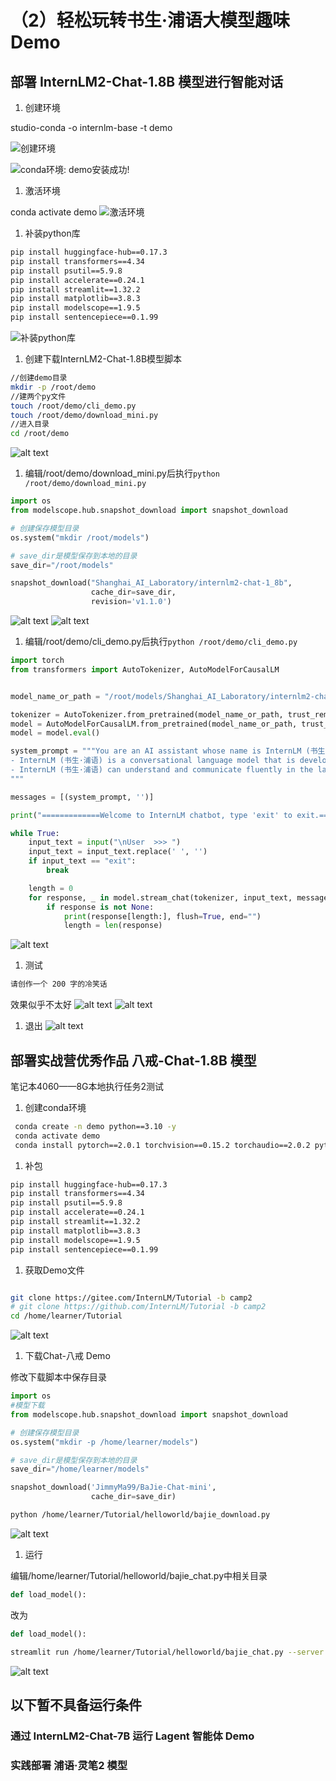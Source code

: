 # （2）轻松玩转书生·浦语大模型趣味 Demo

## 部署 InternLM2-Chat-1.8B 模型进行智能对话

1. 创建环境

studio-conda -o internlm-base -t demo

![创建环境](image.png)

![conda环境: demo安装成功!](image-1.png)
1. 激活环境

conda activate demo
![激活环境](image-2.png)

1. 补装python库
```bash
pip install huggingface-hub==0.17.3
pip install transformers==4.34 
pip install psutil==5.9.8
pip install accelerate==0.24.1
pip install streamlit==1.32.2 
pip install matplotlib==3.8.3 
pip install modelscope==1.9.5
pip install sentencepiece==0.1.99
```
![补装python库](image-3.png)


1. 创建下载InternLM2-Chat-1.8B模型脚本

```bash
//创建demo目录
mkdir -p /root/demo
//建两个py文件
touch /root/demo/cli_demo.py
touch /root/demo/download_mini.py
//进入目录
cd /root/demo
```
![alt text](image-4.png)


1. 编辑/root/demo/download_mini.py后执行`python /root/demo/download_mini.py`

```python
import os
from modelscope.hub.snapshot_download import snapshot_download

# 创建保存模型目录
os.system("mkdir /root/models")

# save_dir是模型保存到本地的目录
save_dir="/root/models"

snapshot_download("Shanghai_AI_Laboratory/internlm2-chat-1_8b", 
                  cache_dir=save_dir, 
                  revision='v1.1.0')

```

![alt text](image-5.png)
![alt text](image-6.png)

1. 编辑/root/demo/cli_demo.py后执行`python /root/demo/cli_demo.py`

```python
import torch
from transformers import AutoTokenizer, AutoModelForCausalLM


model_name_or_path = "/root/models/Shanghai_AI_Laboratory/internlm2-chat-1_8b"

tokenizer = AutoTokenizer.from_pretrained(model_name_or_path, trust_remote_code=True, device_map='cuda:0')
model = AutoModelForCausalLM.from_pretrained(model_name_or_path, trust_remote_code=True, torch_dtype=torch.bfloat16, device_map='cuda:0')
model = model.eval()

system_prompt = """You are an AI assistant whose name is InternLM (书生·浦语).
- InternLM (书生·浦语) is a conversational language model that is developed by Shanghai AI Laboratory (上海人工智能实验室). It is designed to be helpful, honest, and harmless.
- InternLM (书生·浦语) can understand and communicate fluently in the language chosen by the user such as English and 中文.
"""

messages = [(system_prompt, '')]

print("=============Welcome to InternLM chatbot, type 'exit' to exit.=============")

while True:
    input_text = input("\nUser  >>> ")
    input_text = input_text.replace(' ', '')
    if input_text == "exit":
        break

    length = 0
    for response, _ in model.stream_chat(tokenizer, input_text, messages):
        if response is not None:
            print(response[length:], flush=True, end="")
            length = len(response)
```

![alt text](image-7.png)

1. 测试



```bash
请创作一个 200 字的冷笑话
```

效果似乎不太好
![alt text](image-8.png)
![alt text](image-10.png)


1. 退出
![alt text](image-11.png)

## 部署实战营优秀作品 八戒-Chat-1.8B 模型

笔记本4060——8G本地执行任务2测试

1. 创建conda环境
```bash
 conda create -n demo python==3.10 -y
 conda activate demo
 conda install pytorch==2.0.1 torchvision==0.15.2 torchaudio==2.0.2 pytorch-cuda=11.7 -c pytorch -c nvidia
```

1. 补包

```bash
pip install huggingface-hub==0.17.3
pip install transformers==4.34 
pip install psutil==5.9.8
pip install accelerate==0.24.1
pip install streamlit==1.32.2 
pip install matplotlib==3.8.3 
pip install modelscope==1.9.5
pip install sentencepiece==0.1.99

```

1. 获取Demo文件

```bash

git clone https://gitee.com/InternLM/Tutorial -b camp2
# git clone https://github.com/InternLM/Tutorial -b camp2
cd /home/learner/Tutorial
```
![alt text](image-9.png)
1. 下载Chat-八戒 Demo

修改下载脚本中保存目录
```python
import os
#模型下载
from modelscope.hub.snapshot_download import snapshot_download

# 创建保存模型目录
os.system("mkdir -p /home/learner/models")

# save_dir是模型保存到本地的目录
save_dir="/home/learner/models"

snapshot_download('JimmyMa99/BaJie-Chat-mini',
                  cache_dir=save_dir)
```
```bash
python /home/learner/Tutorial/helloworld/bajie_download.py

```
![alt text](image-12.png)

1. 运行


编辑/home/learner/Tutorial/helloworld/bajie_chat.py中相关目录
```python
def load_model():                                                                          model = (AutoModelForCausalLM.from_pretrained('/root/models/JimmyMa99/BaJie-Chat-mini',                                                                                                                                     trust_remote_code=True).to(                                                                torch.bfloat16).cuda())              tokenizer = AutoTokenizer.from_pretrained('/root/models/JimmyMa99/BaJie-Chat-mini',                                              trust_remote_code=True)                      return model, tokenizer  
```
改为
```python
def load_model():                                                                          model = (AutoModelForCausalLM.from_pretrained('/home/learner/models/JimmyMa99/BaJie-Chat-mini',                                                                                                                             trust_remote_code=True).to(                                                                torch.bfloat16).cuda())              tokenizer = AutoTokenizer.from_pretrained('/home/learner/models/JimmyMa99/BaJie-Chat-mini',                                                                                                                             trust_remote_code=True)                      return model, tokenizer  
```

```bash
streamlit run /home/learner/Tutorial/helloworld/bajie_chat.py --server.address 127.0.0.1 --server.port 6006
```

![alt text](image-13.png)

## 以下暂不具备运行条件
### 通过 InternLM2-Chat-7B 运行 Lagent 智能体 Demo
### 实践部署 浦语·灵笔2 模型
